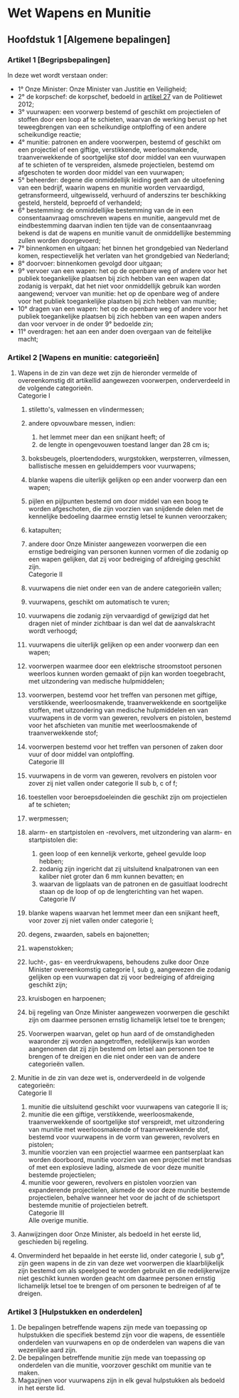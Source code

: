 # Wet Wapens en Munitie
## Hoofdstuk 1 [Algemene bepalingen]
### Artikel 1 [Begripsbepalingen]
In deze wet wordt verstaan onder:

- 1° Onze Minister: Onze Minister van Justitie en Veiligheid;
- 2° de korpschef: de korpschef, bedoeld in [artikel 27](politiewet-2012°md#artikel-27-taak-korpschef) van de Politiewet 2012;
- 3° vuurwapen: een voorwerp bestemd of geschikt om projectielen of stoffen door een loop af te schieten, waarvan de werking berust op het teweegbrengen van een scheikundige ontploffing of een andere scheikundige reactie;
- 4° munitie: patronen en andere voorwerpen, bestemd of geschikt om een projectiel of een giftige, verstikkende, weerloosmakende, traanverwekkende of soortgelijke stof door middel van een vuurwapen af te schieten of te verspreiden, alsmede projectielen, bestemd om afgeschoten te worden door middel van een vuurwapen;
- 5° beheerder: degene die onmiddellijk leiding geeft aan de uitoefening van een bedrijf, waarin wapens en munitie worden vervaardigd, getransformeerd, uitgewisseld, verhuurd of anderszins ter beschikking gesteld, hersteld, beproefd of verhandeld;
- 6° bestemming: de onmiddellijke bestemming van de in een consentaanvraag omschreven wapens en munitie, aangevuld met de eindbestemming daarvan indien ten tijde van de consentaanvraag bekend is dat de wapens en munitie vanuit de onmiddellijke bestemming zullen worden doorgevoerd;
- 7° binnenkomen en uitgaan: het binnen het grondgebied van Nederland komen, respectievelijk het verlaten van het grondgebied van Nederland;
- 8° doorvoer: binnenkomen gevolgd door uitgaan;
- 9° vervoer van een wapen: het op de openbare weg of andere voor het publiek toegankelijke plaatsen bij zich hebben van een wapen dat zodanig is verpakt, dat het niet voor onmiddellijk gebruik kan worden aangewend; vervoer van munitie: het op de openbare weg of andere voor het publiek toegankelijke plaatsen bij zich hebben van munitie;
- 10° dragen van een wapen: het op de openbare weg of andere voor het publiek toegankelijke plaatsen bij zich hebben van een wapen anders dan voor vervoer in de onder 9° bedoelde zin;
- 11° overdragen: het aan een ander doen overgaan van de feitelijke macht;

### Artikel 2 [Wapens en munitie: categorieën]
1. Wapens in de zin van deze wet zijn de hieronder vermelde of overeenkomstig dit artikellid aangewezen voorwerpen, onderverdeeld in de volgende categorieën.  
    Categorie I
    1. stiletto's, valmessen en vlindermessen;
    2. andere opvouwbare messen, indien:
        1. het lemmet meer dan een snijkant heeft; of
        2. de lengte in opengevouwen toestand langer dan 28 cm is;
    3. boksbeugels, ploertendoders, wurgstokken, werpsterren, vilmessen, ballistische messen en geluiddempers voor vuurwapens;
    4. blanke wapens die uiterlijk gelijken op een ander voorwerp dan een wapen;
    5. pijlen en pijlpunten bestemd om door middel van een boog te worden afgeschoten, die zijn voorzien van snijdende delen met de kennelijke bedoeling daarmee ernstig letsel te kunnen veroorzaken;
    6. katapulten;
    7. andere door Onze Minister aangewezen voorwerpen die een ernstige bedreiging van personen kunnen vormen of die zodanig op een wapen gelijken, dat zij voor bedreiging of afdreiging geschikt zijn.  
    Categorie II

    1. vuurwapens die niet onder een van de andere categorieën vallen;
    2. vuurwapens, geschikt om automatisch te vuren;
    3. vuurwapens die zodanig zijn vervaardigd of gewijzigd dat het dragen niet of minder zichtbaar is dan wel dat de aanvalskracht wordt verhoogd;
    4. vuurwapens die uiterlijk gelijken op een ander voorwerp dan een wapen;
    5. voorwerpen waarmee door een elektrische stroomstoot personen weerloos kunnen worden gemaakt of pijn kan worden toegebracht, met uitzondering van medische hulpmiddelen;
    6. voorwerpen, bestemd voor het treffen van personen met giftige, verstikkende, weerloosmakende, traanverwekkende en soortgelijke stoffen, met uitzondering van medische hulpmiddelen en van vuurwapens in de vorm van geweren, revolvers en pistolen, bestemd voor het afschieten van munitie met weerloosmakende of traanverwekkende stof;
    7. voorwerpen bestemd voor het treffen van personen of zaken door vuur of door middel van ontploffing.  
    Categorie III

    1. vuurwapens in de vorm van geweren, revolvers en pistolen voor zover zij niet vallen onder categorie II sub b, c of f;
    2. toestellen voor beroepsdoeleinden die geschikt zijn om projectielen af te schieten;
    3. werpmessen;
    4. alarm- en startpistolen en -revolvers, met uitzondering van alarm- en startpistolen die:
        1. geen loop of een kennelijk verkorte, geheel gevulde loop hebben;
        2. zodanig zijn ingericht dat zij uitsluitend knalpatronen van een kaliber niet groter dan 6 mm kunnen bevatten; en
        3. waarvan de ligplaats van de patronen en de gasuitlaat loodrecht staan op de loop of op de lengterichting van het wapen.  
    Categorie IV

    1. blanke wapens waarvan het lemmet meer dan een snijkant heeft, voor zover zij niet vallen onder categorie I;
    2. degens, zwaarden, sabels en bajonetten;
    3. wapenstokken;
    4. lucht-, gas- en veerdrukwapens, behoudens zulke door Onze Minister overeenkomstig categorie I, sub g, aangewezen die zodanig gelijken op een vuurwapen dat zij voor bedreiging of afdreiging geschikt zijn;
    5. kruisbogen en harpoenen;
    6. bij regeling van Onze Minister aangewezen voorwerpen die geschikt zijn om daarmee personen ernstig lichamelijk letsel toe te brengen;
    7. Voorwerpen waarvan, gelet op hun aard of de omstandigheden waaronder zij worden aangetroffen, redelijkerwijs kan worden aangenomen dat zij zijn bestemd om letsel aan personen toe te brengen of te dreigen en die niet onder een van de andere categorieën vallen.  

2. Munitie in de zin van deze wet is, onderverdeeld in de volgende categorieën:  
Categorie II
    1. munitie die uitsluitend geschikt voor vuurwapens van categorie II is;
    2. munitie die een giftige, verstikkende, weerloosmakende, traanverwekkende of soortgelijke stof verspreidt, met uitzondering van munitie met weerloosmakende of traanverwekkende stof, bestemd voor vuurwapens in de vorm van geweren, revolvers en pistolen;
    3. munitie voorzien van een projectiel waarmee een pantserplaat kan worden doorboord, munitie voorzien van een projectiel met brandsas of met een explosieve lading, alsmede de voor deze munitie bestemde projectielen;
    4. munitie voor geweren, revolvers en pistolen voorzien van expanderende projectielen, alsmede de voor deze munitie bestemde projectielen, behalve wanneer het voor de jacht of de schietsport bestemde munitie of projectielen betreft.  
    Categorie III  
    Alle overige munitie.
3. Aanwijzingen door Onze Minister, als bedoeld in het eerste lid, geschieden bij regeling.
4. Onverminderd het bepaalde in het eerste lid, onder categorie I, sub g°, zijn geen wapens in de zin van deze wet voorwerpen die klaarblijkelijk zijn bestemd om als speelgoed te worden gebruikt en die redelijkerwijze niet geschikt kunnen worden geacht om daarmee personen ernstig lichamelijk letsel toe te brengen of om personen te bedreigen of af te dreigen.

### Artikel 3 [Hulpstukken en onderdelen]
1. De bepalingen betreffende wapens zijn mede van toepassing op hulpstukken die specifiek bestemd zijn voor die wapens, de essentiële onderdelen van vuurwapens en op de onderdelen van wapens die van wezenlijke aard zijn.
2. De bepalingen betreffende munitie zijn mede van toepassing op onderdelen van die munitie, voorzover geschikt om munitie van te maken.
3. Magazijnen voor vuurwapens zijn in elk geval hulpstukken als bedoeld in het eerste lid.
